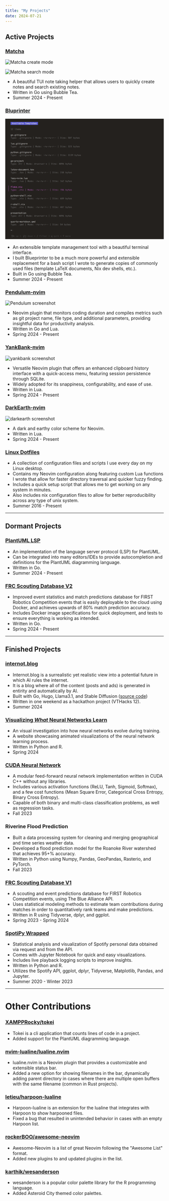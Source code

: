 ```yaml
---
title: "My Projects"
date: 2024-07-21
---
```


## Active Projects

### [Matcha](https://github.com/ptdewey/matcha)
![Matcha create mode](https://vhs.charm.sh/vhs-4tSj59aPfirr75FPTkCEDk.gif)

![Matcha search mode](https://vhs.charm.sh/vhs-4kSCJXt5B2VcZC14XOeFdu.gif)
* A beautiful TUI note taking helper that allows users to quickly create notes and search existing notes.
* Written in Go using Bubble Tea.
* Summer 2024 - Present

### [Bluprinter](https://github.com/ptdewey/blueprinter)
![Blueprinter screenshot](https://github.com/ptdewey/blueprinter/raw/main/assets/screenshot-1.png)
* An extensible template management tool with a beautiful terminal interface.
* I built Blueprinter to be a much more powerful and extensible replacement for a bash script I wrote to generate copies of commonly used files (template LaTeX documents, Nix dev shells, etc.).
* Built in Go using Bubble Tea.
* Summer 2024 - Present

### [Pendulum-nvim](https://github.com/ptdewey/pendulum-nvim)
![Pendulum screenshot](https://github.com/ptdewey/pendulum-nvim/raw/main/assets/screenshot0.png)
* Neovim plugin that monitors coding duration and compiles metrics such as git project name, file type, and additional parameters, providing insightful data for productivity analysis.
* Written in Go and Lua.
* Spring 2024 - Present

### [YankBank-nvim](https://github.com/ptdewey/yankbank-nvim)
![yankbank screenshot](https://github.com/ptdewey/yankbank-nvim/raw/main/assets/screenshot-2.png)
* Versatile Neovim plugin that offers an enhanced clipboard history interface with a quick-access menu, featuring session persistence through SQLite.
* Widely adopted for its snappiness, configurability, and ease of use.
* Written in Lua.
* Spring 2024 - Present

### [DarkEarth-nvim](https://github.com/ptdewey/darkearth-nvim)
![darkearth screenshot](https://github.com/ptdewey/darkearth-nvim/raw/main/assets/color_bar.png)
* A dark and earthy color scheme for Neovim.
* Written in Lua.
* Spring 2024 - Present

### [Linux Dotfiles](https://github.com/ptdewey/dotfiles)
* A collection of configuration files and scripts I use every day on my Linux desktop.
* Contains my Neovim configuration along featuring custom Lua functions I wrote that allow for faster directory traversal and quicker fuzzy finding.
* Includes a quick setup script that allows me to get working on any system in minutes.
* Also includes nix configuration files to allow for better reproducibility across any type of unix system.
* Summer 2016 - Present

---

## Dormant Projects

### [PlantUML LSP](https://github.com/ptdewey/plantuml-lsp)
* An implementation of the language server protocol (LSP) for PlantUML.
* Can be integrated into many editors/IDEs to provide autocompletion and definitions for the PlantUML diagramming language.
* Written in Go.
* Summer 2024 - Present

### [FRC Scouting Database V2](https://github.com/ptdewey/frc-scouting-database-v2)
* Improved event statistics and match predictions database for FIRST Robotics Competition events that is easily deployable to the cloud using Docker, and achieves upwards of 80% match prediction accuracy.
* Includes Docker image specifications for quick deployment, and tests to ensure everything is working as intended.
* Written in Go.
* Spring 2024 - Present

---

## Finished Projects

### [internot.blog](https://internot.blog)
* Internot.blog is a surrealistic yet realistic view into a potential future in which AI rules the internet.
* It is a blog where all of the content (posts and ads) is generated in entirity and automatically by AI.
* Built with Go, Hugo, Llama3.1, and Stable Diffusion ([source code](https://github.com/internot-blog))
* Written in one weekend as a hackathon project (VTHacks 12).
* Summer 2024

### [Visualizing *What* Neural Networks Learn](https://pdewey.com/neural-net-viz)
* An visual investigation into how neural networks evolve during training.
* A website showcasing animated visualizations of the neural network learning process.
* Written in Python and R.
* Spring 2024

### [CUDA Neural Network](https://github.com/ptdewey/cuda-nn)
* A modular feed-forward neural network implementation written in CUDA C++ without any libraries.
* Includes various activation functions (ReLU, Tanh, Sigmoid, Softmax), and a few cost functions (Mean Square Error, Categorical Cross Entropy, Binary Cross Entropy).
* Capable of both binary and multi-class classification problems, as well as regression tasks.
* Fall 2023

### Riverine Flood Prediction
* Built a data processing system for cleaning and merging geographical and time series weather data.
* Developed a flood prediction model for the Roanoke River watershed that achieves 95+% accuracy.
* Written in Python using Numpy, Pandas, GeoPandas, Rasterio, and PyTorch.
* Fall 2023

### [FRC Scouting Database V1](https://github.com/ptdewey/frc-scouting-database)
* A scouting and event predictions database for FIRST Robotics Competition events, using The Blue Alliance API.
* Uses statistical modeling methods to estimate team contributions during matches in order to quantitatively rank teams and make predictions.
* Written in R using Tidyverse, dplyr, and ggplot.
* Spring 2023 - Spring 2024

### [SpotiPy Wrapped](https://github.com/ptdewey/SpotiPy-Wrapped)
* Statistical analysis and visualization of Spotify personal data obtained via request and from the API.
* Comes with Jupyter Notebook for quick and easy visualizations.
* Includes live playback logging scripts to improve insights.
* Written in Python and R.
* Utilizes the Spotify API, ggplot, dplyr, Tidyverse, Matplotlib, Pandas, and Jupyter.
* Summer 2020 - Winter 2023

---

# Other Contributions

### [XAMPPRocky/tokei](https://github.com/XAMPPRocky/tokei)
* Tokei is a cli application that counts lines of code in a project.
* Added support for the PlantUML diagramming language.

### [nvim-lualine/lualine.nvim](https://github.com/nvim-lualine/lualine.nvim)
* lualine.nvim is a Neovim plugin that provides a customizable and extensible status bar.
* Added a new option for showing filenames in the bar, dynamically adding parent directory in cases where there are multiple open buffers with the same filename (common in Rust projects).

### [letieu/harpoon-lualine](https://github.com/letieu/harpoon-lualine)
* Harpoon-lualine is an extension for the lualine that integrates with Harpoon to show harpooned files.
* Fixed a bug that resulted in unintended behavior in cases with an empty Harpoon list.

### [rockerBOO/awesome-neovim](https://github.com/rockerBOO/awesome-neovim)
* Awesome-Neovim is a list of great Neovim following the "Awesome List" format.
* Added new plugins to and updated plugins in the list.

### [karthik/wesanderson](https://github.com/karthik/wesanderson)
* wesanderson is a popular color palette library for the R programming language.
* Added Asteroid City themed color palettes.
